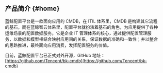 ## 产品简介  {#home}

蓝鲸配置平台是一款面向应用的 CMDB，在 ITIL 体系里，CMDB 是构建其它流程的基石，而在蓝鲸智云体系里，配置平台就扮演着基石的角色，为应用提供了各种运维场景的配置数据服务。它是企业 IT 管理体系的核心，通过提供配置管理服务，以数据和模型相结合映射应用间的关系，保证数据的准确和一致性；并以整合的思路推进，最终面向应用消费，发挥配置服务的价值。

目前，蓝鲸配置平台已正式对外开源，GitHub 地址： [https://github.com/Tencent/bk-cmdb](https://github.com/Tencent/bk-cmdb)

